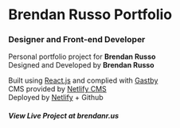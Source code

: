 # Brendan Russo Portfolio

### Designer and Front-end Developer

Personal portfolio project for **Brendan Russo**  
Designed and Developed by **Brendan Russo**

Built using [React.js](https://reactjs.org/) and complied with [Gastby](https://www.gatsbyjs.com/)  
CMS provided by [Netlify CMS](https://www.netlifycms.org/)  
Deployed by [Netlify](https://www.netlify.com/) + Github

##### View Live Project at brendanr.us
